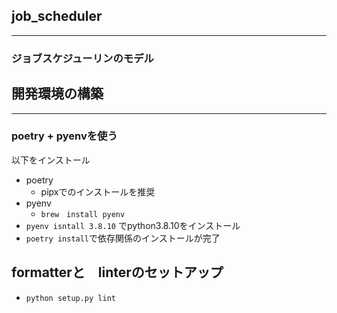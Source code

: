 ## job_scheduler
---
### ジョブスケジューリンのモデル
## 開発環境の構築
---
### poetry + pyenvを使う
以下をインストール
- poetry 
    - pipxでのインストールを推奨
- pyenv 
    - `brew　install pyenv`
- `pyenv isntall 3.8.10` でpython3.8.10をインストール  
- `poetry install`で依存関係のインストールが完了
## formatterと　linterのセットアップ
- `python setup.py lint`
